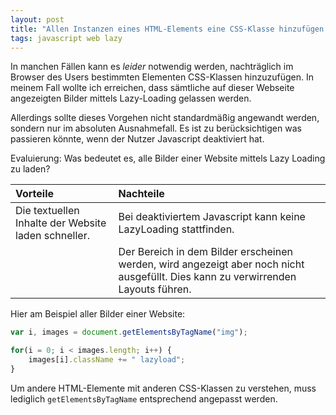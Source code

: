 ```yaml
---
layout: post
title: "Allen Instanzen eines HTML-Elements eine CSS-Klasse hinzufügen "
tags: javascript web lazy
---
```


In manchen Fällen kann es *leider* notwendig werden, nachträglich im Browser des Users bestimmten Elementen CSS-Klassen hinzuzufügen. In meinem Fall wollte ich erreichen, dass sämtliche auf dieser Webseite angezeigten Bilder mittels Lazy-Loading gelassen werden.

Allerdings sollte dieses Vorgehen nicht standardmäßig angewandt werden, sondern nur im absoluten Ausnahmefall. Es ist zu berücksichtigen was passieren könnte, wenn der Nutzer Javascript deaktiviert hat.

Evaluierung: Was bedeutet es, alle Bilder einer Website mittels Lazy Loading zu laden?

|Vorteile|Nachteile|
|:--|:--|
|Die textuellen Inhalte der Website laden schneller.|Bei deaktiviertem Javascript kann keine LazyLoading stattfinden.|
||Der Bereich in dem Bilder erscheinen werden, wird angezeigt aber noch nicht ausgefüllt. Dies kann zu verwirrenden Layouts führen.|

Hier am Beispiel aller Bilder einer Website:

```js
var i, images = document.getElementsByTagName("img");

for(i = 0; i < images.length; i++) {
    images[i].className += " lazyload";
}
```

Um andere HTML-Elemente mit anderen CSS-Klassen zu verstehen, muss lediglich `getElementsByTagName` entsprechend angepasst werden.